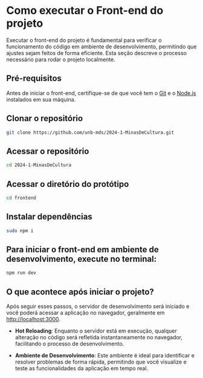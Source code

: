 # Como executar o Front-end do projeto

Executar o front-end do projeto é fundamental para verificar o funcionamento do código em ambiente de desenvolvimento, permitindo que ajustes sejam feitos de forma eficiente. Esta seção descreve o processo necessário para rodar o projeto localmente.

## Pré-requisitos

Antes de iniciar o front-end, certifique-se de que você tem o [Git](https://git-scm.com/downloads) e o [Node.js](https://nodejs.org/en/download/) instalados em sua máquina.

## Clonar o repositório

```bash
git clone https://github.com/unb-mds/2024-1-MinasDeCultura.git
```

## Acessar o repositório

```bash
cd 2024-1-MinasDeCultura
```

## Acessar o diretório do protótipo

```bash
cd frontend
```

## Instalar dependências

```bash
sudo npm i
```

## Para iniciar o front-end em ambiente de desenvolvimento, execute no terminal:

```bash
npm run dev
```

## O que acontece após iniciar o projeto?

Após seguir esses passos, o servidor de desenvolvimento será iniciado e você poderá acessar a aplicação no navegador, geralmente em [http://localhost:3000](http://localhost:3000).

- **Hot Reloading**: Enquanto o servidor está em execução, qualquer alteração no código será refletida instantaneamente no navegador, facilitando o processo de desenvolvimento.
  
- **Ambiente de Desenvolvimento**: Este ambiente é ideal para identificar e resolver problemas de forma rápida, permitindo que você visualize e teste as funcionalidades da aplicação em tempo real.
